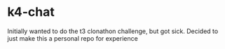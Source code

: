 # k4-chat
Initially wanted to do the t3 clonathon challenge, but got sick. Decided to just make this a personal repo for experience
